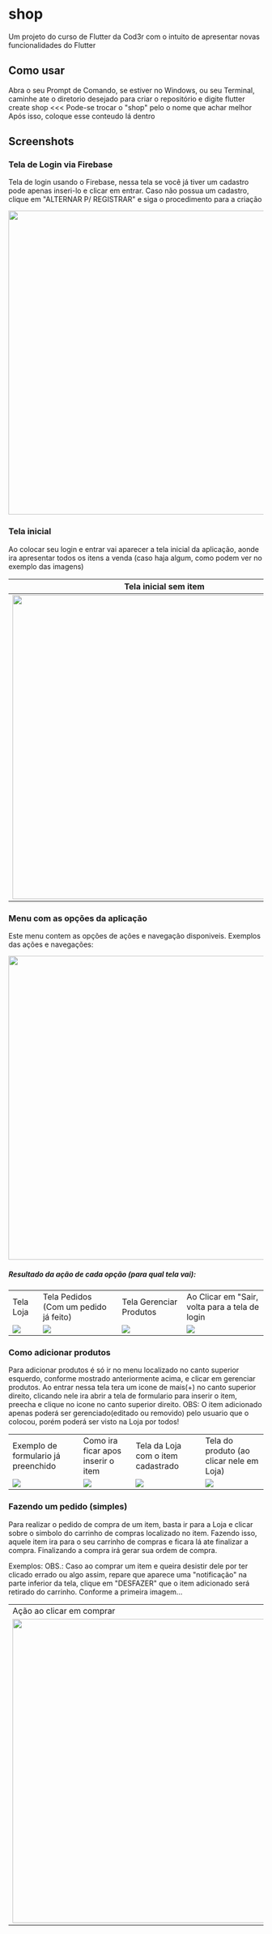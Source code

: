 # shop

Um projeto do curso de Flutter da Cod3r com o intuito de apresentar novas funcionalidades do Flutter

## Como usar
Abra o seu Prompt de Comando, se estiver no Windows, ou seu Terminal, caminhe ate o diretorio desejado para criar o repositório e digite flutter create shop  <<< Pode-se trocar o "shop" pelo o nome que achar melhor 
Após isso, coloque esse conteudo lá dentro


## Screenshots

### Tela de Login via Firebase
Tela de login usando o Firebase, nessa tela se você já tiver um cadastro pode apenas inseri-lo e clicar em entrar. Caso não possua um cadastro, clique em "ALTERNAR P/ REGISTRAR" e siga o procedimento para a criação

<img src="./images/shop_login.jpeg" height="600">

### Tela inicial
Ao colocar seu login e entrar vai aparecer a tela inicial da aplicação, aonde ira apresentar todos os itens a venda (caso haja algum, como podem ver no exemplo das imagens)

Tela inicial sem item           |  Tela inicial com item
:-------------------------:|:-------------------------:
<img src="./images/shop_telainicial.jpeg" height="600">   |  <img src="./images/shop_compraritem.jpeg" height="600">

### Menu com as opções da aplicação
Este menu contem as opções de ações e navegação disponiveis. 
Exemplos das ações e navegações:

<img src="./images/shop_menu.jpeg" height="600">

##### Resultado da ação de cada opção (para qual tela vai):

<table>
  <tr>
    <td>Tela Loja</td>
     <td>Tela Pedidos (Com um pedido já feito)</td>
     <td>Tela Gerenciar Produtos</td>
     <td>Ao Clicar em "Sair, volta para a tela de login</td>
  </tr>
  <tr>
    <td valign="top"><img src="./images/shop_telainicial.jpeg"></td>
    <td valign="top"><img src="./images/shop_meuspedidos.jpeg"></td>
    <td valign="top"><img src="./images/shop_gerenciar.jpeg"></td>
    <td valign="top"><img src="./images/shop_login.jpeg"></td>
  </tr>
 </table>


### Como adicionar produtos
Para adicionar produtos é só ir no menu localizado no canto superior esquerdo, conforme mostrado anteriormente acima, e clicar em gerenciar produtos. Ao entrar nessa tela tera um icone de mais(+) no canto superior direito, clicando nele ira abrir a tela de formulario para inserir o item, preecha e clique no icone no canto superior direito.
OBS: O item adicionado apenas poderá ser gerenciado(editado ou removido) pelo usuario que o colocou, porém poderá ser visto na Loja por todos!

<table>
  <tr>
    <td>Exemplo de formulario já preenchido</td>
    <td>Como ira ficar apos inserir o item</td>
    <td>Tela da Loja com o item cadastrado</td>
    <td>Tela do produto (ao clicar nele em Loja)</td>
  </tr>
  <tr>
    <td valign="top"><img src="./images/shop_additems.jpeg"></td>
    <td valign="top"><img src="./images/shop_items.jpeg"></td>
    <td valign="top"><img src="./images/shop_compraritem.jpeg"></td>
    <td valign="top"><img src="./images/shop_descricaoitem.jpeg"></td>
  </tr>
 </table>

### Fazendo um pedido (simples)
Para realizar o pedido de compra de um item, basta ir para a Loja e clicar sobre o simbolo do carrinho de compras localizado no item. Fazendo isso, aquele item ira para o seu carrinho de compras e ficara lá ate finalizar a compra.
Finalizando a compra irá gerar sua ordem de compra.

Exemplos:
OBS.: Caso ao comprar um item e queira desistir dele por ter clicado errado ou algo assim, repare que aparece uma "notificação" na parte inferior da tela, clique em "DESFAZER" que o item adicionado será retirado do carrinho. Conforme a primeira imagem...
<table>
  <tr>
    <td>Ação ao clicar em comprar</td>
    <td>Como ira ficar apos inserir o item no carrinho</td>
    <td>Compra finalizada</td>
  </tr>
  <tr>
    <td><img src="./images/shop_telainicial_bola.jpeg" height="600"></td>
    <td><img src="./images/shop_carrinho.jpeg" height="600"></td>
    <td><img src="./images/shop_meuspedidos.jpeg" height="600"></td>
  </tr>
 </table>

